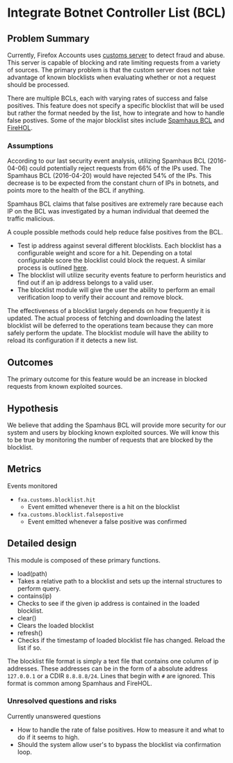 # Integrate Botnet Controller List (BCL)

## Problem Summary

Currently, Firefox Accounts uses [customs server](https://github.com/mozilla/fxa-customs-server) to detect fraud and abuse.
This server is capable of blocking and rate limiting requests from a variety of sources.
The primary problem is that the custom server does not take advantage of known blocklists when evaluating whether or not a request should be processed.

There are multiple BCLs, each with varying rates of success and false positives. This feature does not specify a specific blocklist that will be used but rather the format needed by the list, how to integrate and how to handle false postives. Some of the major blocklist sites include [Spamhaus BCL](https://www.spamhaus.org/bcl/) and [FireHOL](http://iplists.firehol.org/).

### Assumptions

According to our last security event analysis, utilizing Spamhaus BCL (2016-04-06) could potentially reject requests from 66% of the IPs used. The Spamhaus BCL (2016-04-20) would have rejected 54% of the IPs. This decrease is to be expected from the constant churn of IPs in botnets, and points more to the health of the BCL if anything.

Spamhaus BCL claims that false positives are extremely rare because each IP on the BCL was investigated by a human individual that deemed the traffic malicious.

A couple possible methods could help reduce false positives from the BCL.

* Test ip address against several different blocklists. Each blocklist has a configurable weight and score for a hit. Depending on a total configurable score the blocklist could block the request. A similar process is outlined [here](https://github.com/firehol/firehol/wiki/dnsbl-ipset.sh#how-to-use-it).
* The blocklist will utilize security events feature to perform heuristics and find out if an ip address belongs to a valid user.
* The blocklist module will give the user the ability to perform an email verification loop to verify their account and remove block.

The effectiveness of a blocklist largely depends on how frequently it is updated. The actual process of fetching and downloading the latest blocklist will be deferred to the operations team because they can more safely perform the update. The blocklist module will have the ability to reload its configuration if it detects a new list.

## Outcomes

The primary outcome for this feature would be an increase in blocked requests from known exploited sources.

## Hypothesis

We believe that adding the Spamhaus BCL will provide more security for our system and users by blocking known exploited sources.
We will know this to be true by monitoring the number of requests that are blocked by the blocklist.

## Metrics

Events monitored

* `fxa.customs.blocklist.hit`
  * Event emitted whenever there is a hit on the blocklist
* `fxa.customs.blocklist.falsepostive`
  * Event emitted whenever a false positive was confirmed

## Detailed design

This module is composed of these primary functions.

* load(path)
 * Takes a relative path to a blocklist and sets up the internal structures to perform query.
* contains(ip)
 * Checks to see if the given ip address is contained in the loaded blocklist.
* clear()
 * Clears the loaded blocklist
* refresh()
 * Checks if the timestamp of loaded blocklist file has changed. Reload the list if so.

The blocklist file format is simply a text file that contains one column of ip addresses. These addresses can be
in the form of a absolute address `127.0.0.1` or a CDIR `8.8.8.8/24`. Lines that begin with `#` are ignored. This format is common among Spamhaus and FireHOL.

### Unresolved questions and risks

Currently unanswered questions

* How to handle the rate of false positives. How to measure it and what to do if it seems to high.
* Should the system allow user's to bypass the blocklist via confirmation loop.
